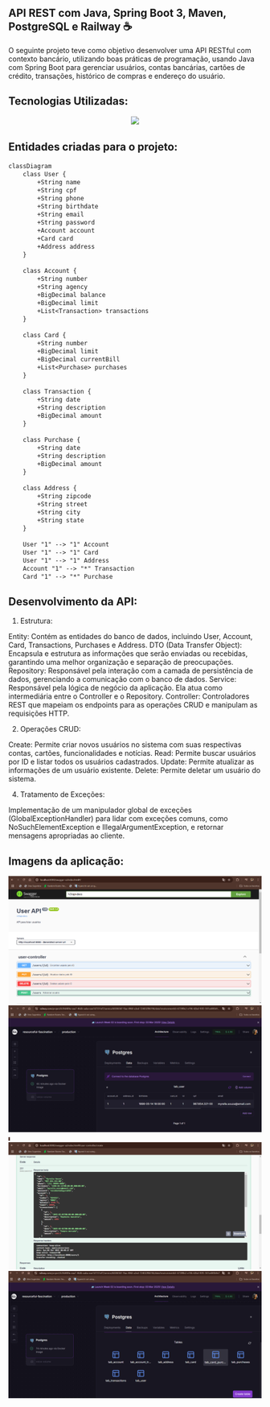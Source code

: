## API REST com Java, Spring Boot 3, Maven, PostgreSQL e Railway ☕
O seguinte projeto teve como objetivo desenvolver uma API RESTful com contexto bancário, utilizando boas práticas de programação, usando Java com Spring Boot para gerenciar usuários, contas bancárias, cartões de crédito, transações, histórico de compras e endereço do usuário.

## Tecnologias Utilizadas:

 <p align="center">
  <a href="https://skillicons.dev">
    <img src="https://skillicons.dev/icons?i=java,spring,postgresql,maven,railway" />
  </a>
</p>

## Entidades criadas para o projeto:
```mermaid
classDiagram
    class User {
        +String name
        +String cpf
        +String phone
        +String birthdate
        +String email
        +String password
        +Account account
        +Card card
        +Address address
    }

    class Account {
        +String number
        +String agency
        +BigDecimal balance
        +BigDecimal limit
        +List<Transaction> transactions
    }

    class Card {
        +String number
        +BigDecimal limit
        +BigDecimal currentBill
        +List<Purchase> purchases
    }

    class Transaction {
        +String date
        +String description
        +BigDecimal amount
    }

    class Purchase {
        +String date
        +String description
        +BigDecimal amount
    }

    class Address {
        +String zipcode
        +String street
        +String city
        +String state
    }

    User "1" --> "1" Account
    User "1" --> "1" Card
    User "1" --> "1" Address
    Account "1" --> "*" Transaction
    Card "1" --> "*" Purchase
```
## Desenvolvimento da API:

1. Estrutura:

 Entity: Contém as entidades do banco de dados, incluindo User, Account, Card, Transactions, Purchases e Address.
 DTO (Data Transfer Object): Encapsula e estrutura as informações que serão enviadas ou recebidas, garantindo uma melhor organização e separação de preocupações.
 Repository: Responsável pela interação com a camada de persistência de dados, gerenciando a comunicação com o banco de dados.
 Service: Responsável pela lógica de negócio da aplicação. Ela atua como intermediária entre o Controller e o Repository.
 Controller: Controladores REST que mapeiam os endpoints para as operações CRUD e manipulam as requisições HTTP.

2. Operações CRUD:

 Create: Permite criar novos usuários no sistema com suas respectivas contas, cartões, funcionalidades e notícias.
 Read: Permite buscar usuários por ID e listar todos os usuários cadastrados.
 Update: Permite atualizar as informações de um usuário existente.
 Delete: Permite deletar um usuário do sistema.
 
4. Tratamento de Exceções:

 Implementação de um manipulador global de exceções (GlobalExceptionHandler) para lidar com exceções comuns, como NoSuchElementException e IllegalArgumentException, e retornar mensagens apropriadas ao cliente.

## Imagens da aplicação:
 <img src="https://github.com/Myrella-Goms/decola-tech-API-desafio-2025/blob/master/Captura%20de%20tela%202025-03-02%20174903.png">
 <img src="https://github.com/Myrella-Goms/decola-tech-API-desafio-2025/blob/master/Captura%20de%20tela%202025-03-02%20174931.png">
 <img src="https://github.com/Myrella-Goms/decola-tech-API-desafio-2025/blob/master/Captura%20de%20tela%202025-03-02%20175008.png">
 <img src="https://github.com/Myrella-Goms/decola-tech-API-desafio-2025/blob/master/Captura%20de%20tela%202025-03-02%20175018.png">
 <img src="https://github.com/Myrella-Goms/decola-tech-API-desafio-2025/blob/master/Captura%20de%20tela%202025-03-02%20180252.png">
